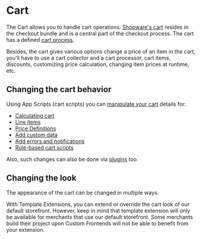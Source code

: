 # Cart

The Cart allows you to handle cart operations. [Shopware's cart](https://developer.shopware.com/docs/concepts/commerce/checkout-concept/cart) resides in the checkout bundle and is a central part of the checkout process. The cart has a defined [cart process](https://developer.shopware.com/docs/resources/guidelines/code/cart-process).

Besides, the cart gives various options change a price of an item in the cart, you'll have to use a cart collector and a cart processor, cart items, discounts, customizing price calculation, changing item prices at runtime, etc.

## Changing the cart behavior

Using App Scripts (cart scripts) you can [manipulate your cart](https://developer.shopware.com/docs/resources/references/app-reference/script-reference/cart-manipulation-script-services-reference) details for:

* [Calculating cart](https://developer.shopware.com/docs/guides/plugins/apps/app-scripts/cart-manipulation#calculating-the-cart)
* [Line items](https://developer.shopware.com/docs/guides/plugins/apps/app-scripts/cart-manipulation#line-items)
* [Price Definitions](https://developer.shopware.com/docs/guides/plugins/apps/app-scripts/cart-manipulation#price-definitions)
* [Add custom data](https://developer.shopware.com/docs/guides/plugins/apps/app-scripts/cart-manipulation#add-custom-data-to-line-items)
* [Add errors and notifications](https://developer.shopware.com/docs/guides/plugins/apps/app-scripts/cart-manipulation#add-errors-and-notifications-to-the-cart)
* [Rule-based cart scripts](https://developer.shopware.com/docs/guides/plugins/apps/app-scripts/cart-manipulation#rule-based-cart-scripts)

Also, such changes can also be done via [plugins](https://developer.shopware.com/docs/guides/plugins/plugins/checkout/cart) too.

## Changing the look

The appearance of the cart can be changed in multiple ways.

With Template Extensions, you can extend or override the cart look of our default storefront. However, keep in mind that template extension will only be available for merchants that use our default storefront. Some merchants build their project upon Custom Frontends will not be able to benefit from your extension.
